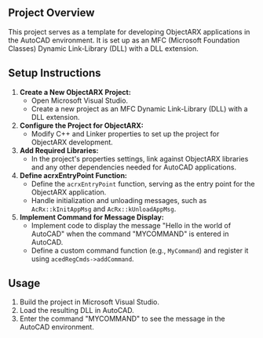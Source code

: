 ## Project Overview
 
This project serves as a template for developing ObjectARX applications in the AutoCAD environment. It is set up as an MFC (Microsoft Foundation Classes) Dynamic Link-Library (DLL) with a DLL extension.
 
## Setup Instructions
 
1. **Create a New ObjectARX Project:**
   - Open Microsoft Visual Studio.
   - Create a new project as an MFC Dynamic Link-Library (DLL) with a DLL extension.
2. **Configure the Project for ObjectARX:**
   - Modify C++ and Linker properties to set up the project for ObjectARX development.
3. **Add Required Libraries:**
   - In the project's properties settings, link against ObjectARX libraries and any other dependencies needed for AutoCAD applications.
4. **Define acrxEntryPoint Function:**
   - Define the `acrxEntryPoint` function, serving as the entry point for the ObjectARX application.
   - Handle initialization and unloading messages, such as `AcRx::kInitAppMsg` and `AcRx::kUnloadAppMsg`.
5. **Implement Command for Message Display:**
   - Implement code to display the message "Hello in the world of AutoCAD" when the command "MYCOMMAND" is entered in AutoCAD.
   - Define a custom command function (e.g., `MyCommand`) and register it using `acedRegCmds->addCommand`.
 
## Usage
 
1. Build the project in Microsoft Visual Studio.
2. Load the resulting DLL in AutoCAD.
3. Enter the command "MYCOMMAND" to see the message in the AutoCAD environment.
